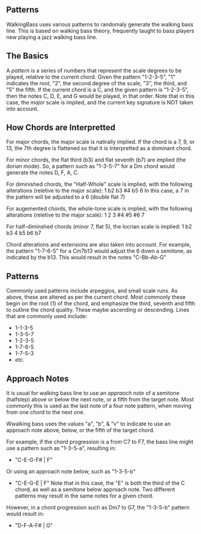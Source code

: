 ## Patterns

WalkingBass uses various patterns to randomaly generate the walking bass line. This is based on walking bass theory, frequently taught to bass players new playing a jazz walking bass line. 

The Basics
----------
A _pattern_ is a series of numbers that represent the scale degrees to be played, relative to the current chord. Given the pattern "1-2-3-5", "1" indicates the root, "2", the second degree of the scale, "3", the third, and "5" the fifth. If the current chord is a C, and the given pattern is "1-2-3-5", then the notes C, D, E, and G would be played, in that order.  Note that in this case, the _major_ scale is implied, and the current key signature is NOT taken into account. 

How Chords are Interpretted
---------------------------

For major chords, the major scale is natirally implied. If the chord is a 7, 9, or 13, the 7th degree is flattened so that it is interpretted as a dominant chord. 

For minor chords, the flat third (b3) and flat seventh (b7) are implied (the dorian mode). So, a pattern such as "1-3-5-7" for a Dm chord would generate the notes D, F, A, C.

For diminished chords, the "Half-Whole" scale is implied, with the following alterations (reletive to the major scale): 1 b2 b3 #4 b5 6
In this case, a 7 in the pattern will be adjusted to a 6 (double flat 7)

For augemented chords, the whole-tone scale is implied, with the following alterations (reletive to the major scale): 1 2 3 #4 #5 #6 7

For half-diminshed chords (minor 7, flat 5), the locrian scale is implied: 1 b2 b3 4 b5 b6 b7

Chord alterations and extensions are also taken into account. For example, the pattern "1-7-6-5" for a Cm7b13 would adjust the 6 down a semitone, as indicated by the b13.  This would result in the notes "C-Bb-Ab-G"

Patterns
--------
Commonly used patterns include arpeggios, and small scale runs. As above, these are altered as per the current chord. Most commonly these begin on the root (1) of the chord, and emphasize the third, seventh and fifth to outline the chord quality. These maybe ascending or descending. Lines that are commonly used include:
* 1-1-3-5
* 1-3-5-7
* 1-2-3-5
* 1-7-6-5
* 1-7-5-3
* _etc._

Approach Notes
--------
It is usual for walking bass line to use an _appraoch note_ of a semitone (halfstep) above or below the next note, or a fifth from the target note. Most commonly this is used as the last note of a four note pattern, when moving from one chord to the next one.  

Wwalking bass uses the values "a", "b", & "v" to indicate to use an approach note above, below, or the fifth of the target chord. 

For example, if the chord progression is a from C7 to F7, the bass line might use a pattern such as "1-3-5-a", resulting in:
* "C-E-G-F# | F" 

Or using an approach note below, such as "1-3-5-b"
* "C-E-G-E | F" 
Note that in this case, the "E" is both the third of the C chord, as well as a semitone below approach note. Two different patterns may result in the same notes for a given chord. 

However, in a chord progression such as Dm7 to G7, the "1-3-5-b" pattern would result in:
* "D-F-A-F# | G" 





